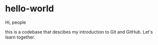 # hello-world


Hi, people

this is a codebase that descibes my introduction to Git and GitHub.
Let's learn together.
